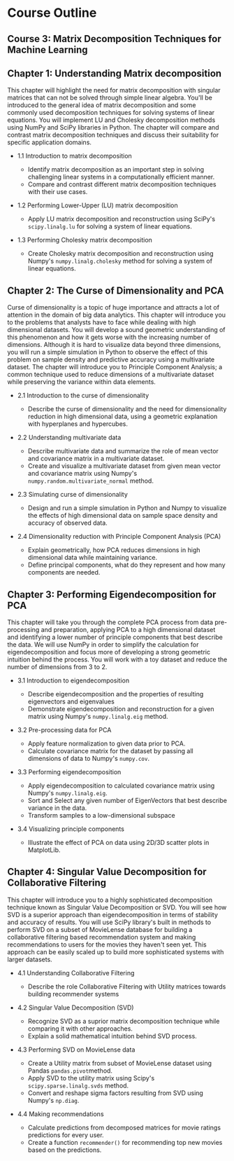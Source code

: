 
# Course Outline
## Course 3: Matrix Decomposition Techniques for Machine Learning

## Chapter 1: Understanding Matrix decomposition

This chapter will highlight the need for matrix decomposition with singular matrices that can not be solved through simple linear algebra. You'll be introduced to the general idea of matrix decomposition and some commonly used decomposition techniques for solving systems of linear equations. You will implement LU and Cholesky decomposition methods using NumPy and SciPy libraries in Python. The chapter will compare and contrast matrix decomposition techniques and discuss their suitability for specific application domains.  


* 1.1 Introduction to matrix decomposition
    * Identify matrix decomposition as an important step in solving challenging linear systems in a computationally efficient manner.
    * Compare and contrast different matrix decomposition techniques with their use cases.
    
    
* 1.2 Performing Lower-Upper (LU) matrix decomposition 
    * Apply LU matrix decomposition and reconstruction using SciPy's `scipy.linalg.lu` for solving a system of linear equations.


* 1.3 Performing Cholesky matrix decomposition
    * Create Cholesky matrix decomposition and reconstruction using Numpy's `numpy.linalg.cholesky` method for solving a system of linear equations.

## Chapter 2: The Curse of Dimensionality and PCA

Curse of dimensionality is a topic of huge importance and attracts a lot of attention in the domain of big data analytics. This chapter will introduce you to the problems that analysts have to face while dealing with high dimensional datasets. You will develop a sound geometric understanding of this phenomenon and how it gets worse with the increasing number of dimensions. Although it is hard to visualize data beyond three dimensions, you will run a simple simulation in Python to observe the effect of this problem on sample density and predictive accuracy using a multivariate dataset. The chapter will introduce you to Principle Component Analysis; a common technique used to reduce dimensions of a multivariate dataset while preserving the variance within data elements. 


* 2.1 Introduction to the curse of dimensionality 
    * Describe the curse of dimensionality and the need for dimensionality reduction in high dimensional data, using a geometric explanation with hyperplanes and hypercubes. 
    
    
* 2.2 Understanding multivariate data
    * Describe multivariate data and summarize the role of mean vector and covariance matrix in a multivariate dataset.
    * Create and visualize a multivariate dataset from given mean vector and covariance matrix using Numpy's `numpy.random.multivariate_normal` method. 
    
    
* 2.3 Simulating curse of dimensionality
    * Design and run a simple simulation in Python and Numpy to visualize the effects of high dimensional data on sample space density and accuracy of observed data.


* 2.4 Dimensionality reduction with Principle Component Analysis (PCA)
    * Explain geometrically, how PCA reduces dimensions in high dimensional data while maintaining variance.
    * Define principal components, what do they represent and how many components are needed.

## Chapter 3: Performing Eigendecomposition for PCA

This chapter will take you through the complete PCA process from data pre-processing and preparation, applying PCA to a high dimensional dataset and identifying a lower number of principle components that best describe the data. We will use NumPy in order to simplify the calculation for eigendecomposition and focus more of developing a strong geometric intuition behind the process. You will work with a toy dataset and reduce the number of dimensions from 3 to 2. 

* 3.1 Introduction to eigendecomposition
    * Describe eigendecomposition and the properties of resulting eigenvectors and eigenvalues  
    * Demonstrate eigendecomposition and reconstruction for a given matrix using Numpy's `numpy.linalg.eig` method. 


* 3.2 Pre-processing data for PCA
    * Apply feature normalization to given data prior to PCA.
    * Calculate covariance matrix for the dataset by passing all dimensions of data to Numpy's `numpy.cov`.


* 3.3 Performing eigendecomposition
    * Apply eigendecomposition to calculated covariance matrix using Numpy's `numpy.linalg.eig`. 
    * Sort and Select any given number of EigenVectors that best describe variance in the data.
    * Transform samples to a low-dimensional subspace


* 3.4 Visualizing principle components 
    * Illustrate the effect of PCA on data using 2D/3D scatter plots in MatplotLib.  

## Chapter 4: Singular Value Decomposition for Collaborative Filtering

This chapter will introduce you to a highly sophisticated decomposition technique known as Singular Value Decomposition or SVD. You will see how SVD is a superior approach than eigendecomposition in terms of stability and accuracy of results. You will use SciPy library's built in methods to perform SVD on a subset of MovieLense database for building a collaborative filtering based recommendation system and making recommendations to users for the movies they haven't seen yet. This approach can be easily scaled up to build more sophisticated systems with larger datasets. 


* 4.1 Understanding Collaborative Filtering
    * Describe the role Collaborative Filtering with Utility matrices towards building recommender systems


* 4.2 Singular Value Decomposition (SVD)
    * Recognize SVD as a suprior matrix decomposition technique while comparing it with other approaches. 
    * Explain a solid mathematical intuition behind SVD process. 
    
    
* 4.3 Performing SVD on MovieLense data
    * Create a Utility matrix from subset of MovieLense dataset using Pandas `pandas.pivot`method.
    * Apply SVD to the utility matrix using Scipy's `scipy.sparse.linalg.svds` method. 
    * Convert and reshape sigma factors resulting from SVD using Numpy's `np.diag`. 


* 4.4 Making recommendations
    * Calculate predictions from decomposed matrices for movie ratings predictions for every user.
    * Create a function `recommender()` for recommending top new movies based on the predictions. 
